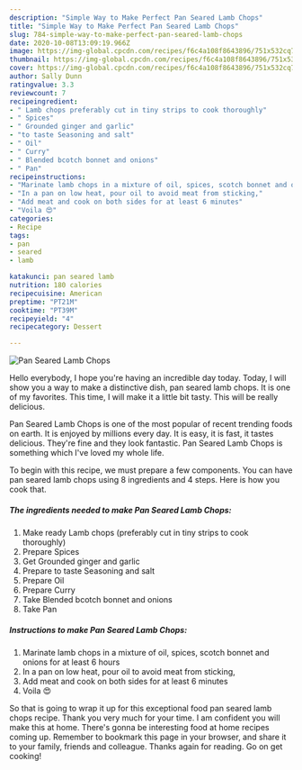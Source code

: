 ```yaml
---
description: "Simple Way to Make Perfect Pan Seared Lamb Chops"
title: "Simple Way to Make Perfect Pan Seared Lamb Chops"
slug: 784-simple-way-to-make-perfect-pan-seared-lamb-chops
date: 2020-10-08T13:09:19.966Z
image: https://img-global.cpcdn.com/recipes/f6c4a108f8643896/751x532cq70/pan-seared-lamb-chops-recipe-main-photo.jpg
thumbnail: https://img-global.cpcdn.com/recipes/f6c4a108f8643896/751x532cq70/pan-seared-lamb-chops-recipe-main-photo.jpg
cover: https://img-global.cpcdn.com/recipes/f6c4a108f8643896/751x532cq70/pan-seared-lamb-chops-recipe-main-photo.jpg
author: Sally Dunn
ratingvalue: 3.3
reviewcount: 7
recipeingredient:
- " Lamb chops preferably cut in tiny strips to cook thoroughly"
- " Spices"
- " Grounded ginger and garlic"
- "to taste Seasoning and salt"
- " Oil"
- " Curry"
- " Blended bcotch bonnet and onions"
- " Pan"
recipeinstructions:
- "Marinate lamb chops in a mixture of oil, spices, scotch bonnet and onions for at least 6 hours"
- "In a pan on low heat, pour oil to avoid meat from sticking,"
- "Add meat and cook on both sides for at least 6 minutes"
- "Voila 😍"
categories:
- Recipe
tags:
- pan
- seared
- lamb

katakunci: pan seared lamb 
nutrition: 180 calories
recipecuisine: American
preptime: "PT21M"
cooktime: "PT39M"
recipeyield: "4"
recipecategory: Dessert

---
```



![Pan Seared Lamb Chops](https://img-global.cpcdn.com/recipes/f6c4a108f8643896/751x532cq70/pan-seared-lamb-chops-recipe-main-photo.jpg)

Hello everybody, I hope you're having an incredible day today. Today, I will show you a way to make a distinctive dish, pan seared lamb chops. It is one of my favorites. This time, I will make it a little bit tasty. This will be really delicious.



Pan Seared Lamb Chops is one of the most popular of recent trending foods on earth. It is enjoyed by millions every day. It is easy, it is fast, it tastes delicious. They're fine and they look fantastic. Pan Seared Lamb Chops is something which I've loved my whole life.


To begin with this recipe, we must prepare a few components. You can have pan seared lamb chops using 8 ingredients and 4 steps. Here is how you cook that.

<!--inarticleads1-->

##### The ingredients needed to make Pan Seared Lamb Chops:

1. Make ready  Lamb chops (preferably cut in tiny strips to cook thoroughly)
1. Prepare  Spices
1. Get  Grounded ginger and garlic
1. Prepare to taste Seasoning and salt
1. Prepare  Oil
1. Prepare  Curry
1. Take  Blended bcotch bonnet and onions
1. Take  Pan




<!--inarticleads2-->

##### Instructions to make Pan Seared Lamb Chops:

1. Marinate lamb chops in a mixture of oil, spices, scotch bonnet and onions for at least 6 hours
1. In a pan on low heat, pour oil to avoid meat from sticking,
1. Add meat and cook on both sides for at least 6 minutes
1. Voila 😍




So that is going to wrap it up for this exceptional food pan seared lamb chops recipe. Thank you very much for your time. I am confident you will make this at home. There's gonna be interesting food at home recipes coming up. Remember to bookmark this page in your browser, and share it to your family, friends and colleague. Thanks again for reading. Go on get cooking!
